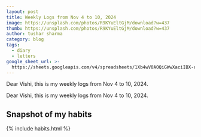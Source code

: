 ```yaml
---
layout: post
title: Weekly Logs from Nov 4 to 10, 2024
image: https://unsplash.com/photos/R9KYuEltGjM/download?w=437
thumb: https://unsplash.com/photos/R9KYuEltGjM/download?w=437
author: tushar sharma
category: blog
tags:
  - diary
  - letters
google_sheet_url: >-
  https://sheets.googleapis.com/v4/spreadsheets/1Xb4wV0AOQiGWwXaciIBX-rkFebzg8DlAcRcClshyAnA/values/Habits!A325:T347?alt=json&key=AIzaSyCgYRKf_apK3TUSYGO9WhQ5dN-ukY4H0gw
---
```


Dear Vishi, this is my weekly logs from Nov 4 to 10, 2024.<!-- truncate_here -->

Dear Vishi, this is my weekly logs from Nov 4 to 10, 2024.

## Snapshot of my habits

{% include habits.html %}

<br/><br/>
